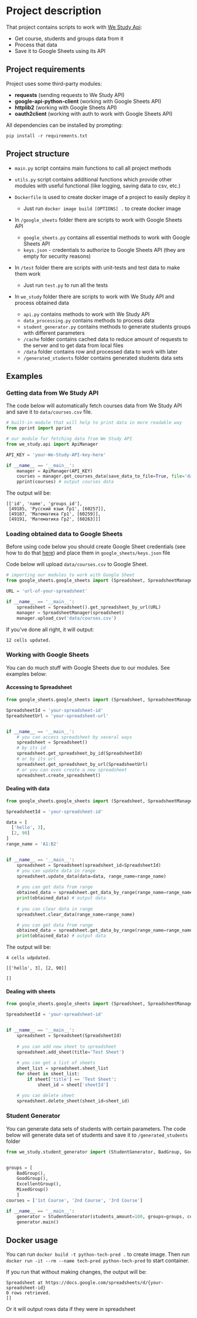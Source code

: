# Project description

That project contains scripts to work with [We Study Api](https://help.webinar.ru/ru/articles/3352168-api-%D1%81%D0%BF%D0%B8%D1%81%D0%BE%D0%BA-%D0%BC%D0%B5%D1%82%D0%BE%D0%B4%D0%BE%D0%B2-we-study):

- Get course, students and groups data from it
- Process that data
- Save it to Google Sheets using its API

## Project requirements
Project uses some third-party modules:

- **requests** (sending requests to We Study API)
- **google-api-python-client** (working with Google Sheets API)
- **httplib2** (working with Google Sheets API)
- **oauth2client** (working with auth to work with Google Sheets API)

All dependencies can be installed by prompting:

`pip install -r requirements.txt`

## Project structure

- `main.py` script contains main functions to call all project methods
- `utils.py` script contains additional functions which provide other modules with useful functional 
  (like logging, saving data to csv, etc.)
- `Dockerfile` is used to create docker image of a project to easily deploy it 
  
    - Just run `docker image build [OPTIONS] .` to create docker image

- In `/google_sheets` folder there are scripts to work with Google Sheets API
  
  - `google_sheets.py` contains all essential methods to work with Google Sheets API
  - `keys.json` - credentials to authorize to Google Sheets API (they are empty
     for security reasons)
    

- In `/test` folder there are scripts with unit-tests and test data to make them work
  
  - Just run `test.py` to run all the tests
  

- In `we_study` folder there are scripts to work with We Study API
  and process obtained data
  
  - `api.py` contains methods to work with We Study API
  - `data_processing.py` contains methods to process data
  - `student_generator.py` contains methods to generate students
    groups with different parameters
  - `/cache` folder contains cached data to reduce amount of
    requests to the server and to get data from local files
  - `/data` folder contains row and processed data to work with
    later
  - `/generated_students` folder contains generated students 
  data sets 
  
## Examples
### Getting data from We Study API

The code below will automatically fetch courses data from We
Study API and save it to `data/courses.csv` file.
```python
# built-in module that will help to print data in more readable way
from pprint import pprint 

# our module for fetching data from We Study API
from we_study.api import ApiManager

API_KEY = 'your-We-Study-API-key-here'

if __name__ == '__main__':
    manager = ApiManager(API_KEY)
    courses = manager.get_courses_data(save_data_to_file=True, file='data/courses.csv')
    pprint(courses) # output courses data
```
The output will be:
```
[['id', 'name', 'groups_id'],
 [49185, 'Русский язык Гр1', [60257]],
 [49187, 'Математика Гр1', [60259]],
 [49191, 'Математика Гр2', [60263]]]
```

### Loading obtained data to Google Sheets

Before using code below you should create Google Sheet 
credentials (see how to do that [here](https://developers.google.com/workspace/guides/create-credentials))
 and place them in `google_sheets/keys.json` file

Code below will upload `data/courses.csv` to Google Sheet.

```python
# importing our modules to work with Google Sheet
from google_sheets.google_sheets import (Spreadsheet, SpreadsheetManager)

URL = 'url-of-your-spreadsheet'

if __name__ == '__main__':
    spreadsheet = Spreadsheet().get_spreadsheet_by_url(URL)
    manager = SpreadsheetManager(spreadsheet)
    manager.upload_csv('data/courses.csv')
```
If you've done all right, it will output:
```
12 cells updated.
```
### Working with Google Sheets
You can do much stuff with Google Sheets due to our modules. See
examples below:
#### Accessing to Spreadsheet
```python
from google_sheets.google_sheets import (Spreadsheet, SpreadsheetManager)

SpreadsheetId = 'your-spreadsheet-id'
SpreadsheetUrl = 'your-spreadsheet-url'


if __name__ == '__main__':
    # you can access spreadsheet by several ways
    spreadsheet = Spreadsheet()
    # by its id
    spreadsheet.get_spreadsheet_by_id(SpreadsheetId)
    # or by its url
    spreadsheet.get_spreadsheet_by_url(SpreadsheetUrl)
    # or you can even create a new spreadsheet
    spreadsheet.create_spreadsheet()
```
#### Dealing with data
```python
from google_sheets.google_sheets import (Spreadsheet, SpreadsheetManager)

SpreadsheetId = 'your-spreadsheet-id'

data = [
  ['hello', 3],
  [2, 90]
]
range_name = 'A1:B2'


if __name__ == '__main__':
    spreadsheet = Spreadsheet(spreadsheet_id=SpreadsheetId)
    # you can update data in range
    spreadsheet.update_data(data=data, range_name=range_name)
    
    # you can get data from range
    obtained_data = spreadsheet.get_data_by_range(range_name=range_name)
    print(obtained_data) # output data
    
    # you can clear data in range
    spreadsheet.clear_data(range_name=range_name)

    # you can get data from range
    obtained_data = spreadsheet.get_data_by_range(range_name=range_name)
    print(obtained_data) # output data
```
The output will be:
```
4 cells udpdated.

[['hello', 3], [2, 90]]

[]
```
#### Dealing with sheets 
```python
from google_sheets.google_sheets import (Spreadsheet, SpreadsheetManager)

SpreadsheetId = 'your-spreadsheet-id'


if __name__ == '__main__':
    spreadsheet = Spreadsheet(SpreadsheetId)
    
    # you can add new sheet to spreadsheet
    spreadsheet.add_sheet(title='Test Sheet')
    
    # you can get a list of sheets
    sheet_list = spreadsheet.sheet_list
    for sheet in sheet_list:
        if sheet['title'] == 'Test Sheet':
            sheet_id = sheet['sheetId']

    # you can delete sheet
    spreadsheet.delete_sheet(sheet_id=sheet_id)
```
### Student Generator
You can generate data sets of students with certain parameters. The 
code below will generate data set of students and save it to 
`/generated_students` folder
```python
from we_study.student_generator import (StudentGenerator, BadGroup, GoodGroup, ExcellentGroup, MixedGroup)


groups = [
    BadGroup(),
    GoodGroup(),
    ExcellentGroup(),
    MixedGroup()
    ]
courses = ['1st Course', '2nd Course', '3rd Course']

if __name__ == '__main__':
    generator = StudentGenerator(students_amount=100, groups=groups, courses_name_list=courses)
    generator.main()
```

## Docker usage
You can run `docker build -t python-tech-pred .` to create image. 
Then run `docker run -it --rm --name tech-pred python-tech-pred` to start container.

If you run that without making changes, the output will be:
```
Spreadsheet at https://docs.google.com/spreadsheets/d/{your-spreadsheet-id}
0 rows retrieved.
[]
```
Or it will output rows data if they were in spreadsheet
